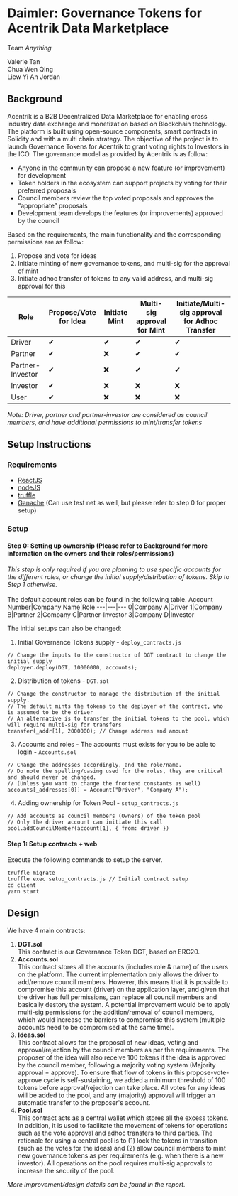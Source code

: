 # Daimler: Governance Tokens for Acentrik Data Marketplace
Team _Anything_

Valerie Tan <br/>
Chua Wen Qing <br/>
Liew Yi An Jordan <br/>

## Background
Acentrik is a B2B Decentralized Data Marketplace for enabling cross industry data exchange and monetization based on Blockchain technology. The platform is built using open-source components, smart contracts in Solidity and with a multi chain strategy. The objective of the project is to launch Governance Tokens for Acentrik to grant voting rights to Investors in the ICO. The governance model as provided by Acentrik is as follow:
- Anyone in the community can propose a new feature (or improvement) for development
-	Token holders in the ecosystem can support projects by voting for their preferred proposals
-	Council members review the top voted proposals and approves the “appropriate” proposals
-	Development team develops the features (or improvements) approved by the council

Based on the requirements, the main functionality and the corresponding permissions are as follow:
1. Propose and vote for ideas
2. Initiate minting of new governance tokens, and multi-sig for the approval of mint
3. Initiate adhoc transfer of tokens to any valid address, and multi-sig approval for this

Role|Propose/Vote for Idea|Initiate Mint| Multi-sig approval for Mint| Initiate/Multi-sig approval for Adhoc Transfer
---|---|---|---|---
Driver|✔|✔|✔|✔
Partner|✔|❌|✔|✔
Partner-Investor|✔|❌|✔|✔
Investor|✔|❌|❌|❌
User|✔|❌|❌|❌

*Note: Driver, partner and partner-investor are considered as council members, and have additional permissions to mint/transfer tokens*


## Setup Instructions
### Requirements
- [ReactJS](https://reactjs.org/)
- [nodeJS](https://nodejs.org/en/)
- [truffle](https://www.trufflesuite.com/docs/truffle/getting-started/installation)
- [Ganache](https://www.trufflesuite.com/ganache) (Can use test net as well, but please refer to step 0 for proper setup)

### Setup
#### Step 0: Setting up ownership (Please refer to Background for more information on the owners and their roles/permissions)
*This step is only required if you are planning to use specific accounts for the different roles, or change the initial supply/distribution of tokens. Skip to Step 1 otherwise.*<br/><br/>
The default account roles can be found in the following table. 
Account Number|Company Name|Role
---|---|---
0|Company A|Driver
1|Company B|Partner
2|Company C|Partner-Investor
3|Company D|Investor


The initial setups can also be changed:
1. Initial Governance Tokens supply - `deploy_contracts.js`
```
// Change the inputs to the constructor of DGT contract to change the initial supply
deployer.deploy(DGT, 10000000, accounts);
```
2. Distribution of tokens - `DGT.sol`
```
// Change the constructor to manage the distribution of the initial supply.
// The default mints the tokens to the deployer of the contract, who is assumed to be the driver
// An alternative is to transfer the initial tokens to the pool, which will require multi-sig for transfers
transfer(_addr[1], 2000000); // Change address and amount
```
3. Accounts and roles - The accounts must exists for you to be able to login - `Accounts.sol`
```
// Change the addresses accordingly, and the role/name.
// Do note the spelling/casing used for the roles, they are critical and should never be changed.
// (Unless you want to change the frontend constants as well)
accounts[_addresses[0]] = Account("Driver", "Company A");
```

4. Adding ownership for Token Pool - `setup_contracts.js`
```
// Add accounts as council members (Owners) of the token pool
// Only the driver account can initiate this call
pool.addCouncilMember(account[1], { from: driver })
```

#### Step 1: Setup contracts + web
Execute the following commands to setup the server.
```
truffle migrate
truffle exec setup_contracts.js // Initial contract setup
cd client
yarn start 
```

## Design
We have 4 main contracts:
1. **DGT.sol** <br/>
This contract is our Governance Token DGT, based on ERC20.
2. **Accounts.sol** <br/>
This contract stores all the accounts (includes role & name) of the users on the platform. The current implementation only allows the driver to add/remove council members. However, this means that it is possible to compromise this account (driver) on the application layer, and given that the driver has full permissions, can replace all council members and basically destory the system. A potential improvement would be to apply multi-sig permissions for the addition/removal of council members, which would increase the barriers to compromise this system (multiple accounts need to be compromised at the same time).
3. **Ideas.sol** <br/>
This contract allows for the proposal of new ideas, voting and approval/rejection by the council members as per the requirements. The proposer of the idea will also receive 100 tokens if the idea is approved by the council member, following a majority voting system (Majority approval = approve). To ensure that flow of tokens in this propose-vote-approve cycle is self-sustaining, we added a minimum threshold of 100 tokens before approval/rejection can take place. All votes for any ideas will be added to the pool, and any (majority) approval will trigger an automatic transfer to the proposer's account.
4. **Pool.sol** <br/>
This contract acts as a central wallet which stores all the excess tokens. In addition, it is used to facilitate the movement of tokens for operations such as the vote approval and adhoc transfers to third parties. The rationale for using a central pool is to (1) lock the tokens in transition (such as the votes for the ideas) and (2) allow council members to mint new governance tokens as per requirements (e.g. when there is a new investor). All operations on the pool requires multi-sig approvals to increase the security of the pool.


*More improvement/design details can be found in the report.*


